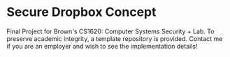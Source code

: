 # Secure Dropbox Concept
Final Project for Brown's CS1620: Computer Systems Security + Lab. To preserve academic integrity, a template repository is provided. Contact me if you are an employer and wish to see the implementation details!

